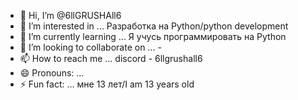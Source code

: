 - 👋 Hi, I’m @6llGRUSHAll6
- 👀 I’m interested in ... Разработка на Python/python development
- 🌱 I’m currently learning ... Я учусь программировать на Python
- 💞️ I’m looking to collaborate on ... -
- 📫 How to reach me ... discord - 6llgrushall6
- 😄 Pronouns: ...
- ⚡ Fun fact: ... мне 13 лет/I am 13 years old
